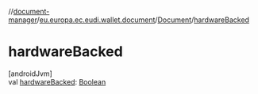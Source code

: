 //[document-manager](../../../index.md)/[eu.europa.ec.eudi.wallet.document](../index.md)/[Document](index.md)/[hardwareBacked](hardware-backed.md)

# hardwareBacked

[androidJvm]\
val [hardwareBacked](hardware-backed.md): [Boolean](https://kotlinlang.org/api/latest/jvm/stdlib/kotlin/-boolean/index.html)
